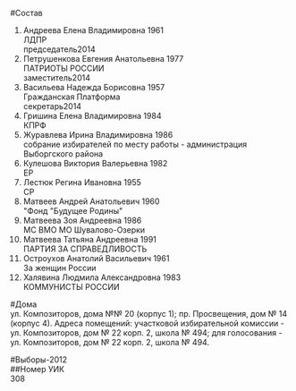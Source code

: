 #Состав  
1. Андреева Елена Владимировна 1961  
    ЛДПР  
    председатель2014  
2. Петрушенкова Евгения Анатольевна 1977  
    ПАТРИОТЫ РОССИИ  
    заместитель2014  
3. Васильева Надежда Борисовна 1957  
    Гражданская Платформа  
    секретарь2014  
4. Гришина Елена Владимировна 1984  
    КПРФ  
5. Журавлева Ирина Владимировна 1986  
    собрание избирателей по месту работы - администрация Выборгского района  
6. Кулешова Виктория Валерьевна 1982  
    ЕР  
7. Лестюк Регина Ивановна 1955  
    СР  
8. Матвеев Андрей Анатольевич 1960  
    "Фонд "Будущее Родины"  
9. Матвеева Зоя Андреевна 1986  
    МС ВМО МО Шувалово-Озерки  
10. Матвеева Татьяна Андреевна 1991  
    ПАРТИЯ ЗА СПРАВЕДЛИВОСТЬ  
11. Остроухов Анатолий Васильевич 1961  
    За женщин России  
12. Халявина Людмила Александровна 1983  
    КОММУНИСТЫ РОССИИ  
  
#Дома  
ул. Композиторов, дома №№ 20 (корпус 1); пр. Просвещения, дом № 14 (корпус 4). Адреса помещений: участковой избирательной комиссии - ул. Композиторов, дом № 22 корп. 2, школа № 494; для голосования - ул. Композиторов, дом № 22 корп. 2, школа № 494.  
  
#Выборы-2012  
##Номер УИК  
308  
